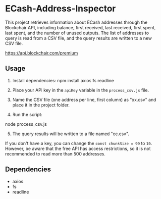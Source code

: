 ﻿

# ECash-Address-Inspector

This project retrieves information about ECash addresses through the Blockchair API, including balance, first received, last received, first spent, last spent, and the number of unused outputs. The list of addresses to query is read from a CSV file, and the query results are written to a new CSV file.

https://api.blockchair.com/premium

## Usage
1. Install dependencies:
npm install axios fs readline

2. Place your API key in the `apiKey` variable in the `process_csv.js` file.
3. Name the CSV file (one address per line, first column) as "xx.csv" and place it in the project folder.
4. Run the script:

node process_csv.js

5. The query results will be written to a file named "cc.csv".

If you don't have a key, you can change the `const chunkSize = 99` to `10`. However, be aware that the free API has access restrictions, so it is not recommended to read more than 500 addresses.

## Dependencies
- axios
- fs
- readline


